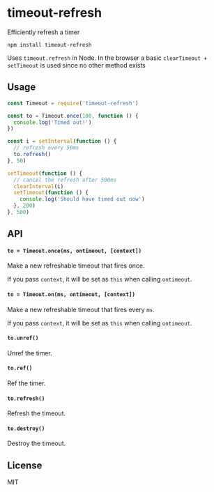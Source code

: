 # timeout-refresh

Efficiently refresh a timer

```
npm install timeout-refresh
```

Uses `timeout.refresh` in Node.
In the browser a basic `clearTimeout + setTimeout` is used since no other method exists

## Usage

```js
const Timeout = require('timeout-refresh')

const to = Timeout.once(100, function () {
  console.log('Timed out!')
})

const i = setInterval(function () {
  // refresh every 50ms
  to.refresh()
}, 50)

setTimeout(function () {
  // cancel the refresh after 500ms
  clearInterval(i)
  setTimeout(function () {
    console.log('Should have timed out now')
  }, 200)
}, 500)
```

## API

#### `to = Timeout.once(ms, ontimeout, [context])`

Make a new refreshable timeout that fires once.

If you pass `context`, it will be set as `this` when calling `ontimeout`.

#### `to = Timeout.on(ms, ontimeout, [context])`

Make a new refreshable timeout that fires every `ms`.

If you pass `context`, it will be set as `this` when calling `ontimeout`.

#### `to.unref()`

Unref the timer.

#### `to.ref()`

Ref the timer.

#### `to.refresh()`

Refresh the timeout.

#### `to.destroy()`

Destroy the timeout.

## License

MIT
